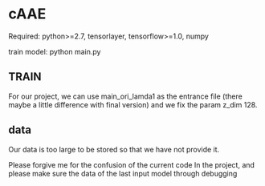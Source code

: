 # cAAE

Required: python>=2.7, tensorlayer, tensorflow>=1.0, numpy

train model:  python main.py

## TRAIN

For our project, we can use main_ori_lamda1 as the entrance file (there maybe a little difference with final version) and we fix the param z_dim 128.

## data
Our data is too large to be stored so that we have not provide it.

Please forgive me for the confusion of the current code In the project, and please make sure the data of the last input model through debugging

